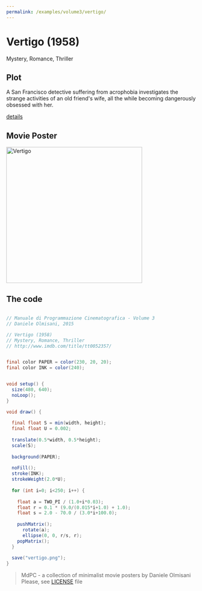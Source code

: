 ```yaml
---
permalink: /examples/volume3/vertigo/
---
```

# Vertigo (1958)

Mystery, Romance, Thriller

## Plot
A San Francisco detective suffering from acrophobia investigates the strange activities of an old friend's wife, all the while becoming dangerously obsessed with her.

[details](https://www.imdb.com/title/tt0052357/)

## Movie Poster
<img src="vertigo.png"  width="360px" title="Vertigo">


## The code
```java

// Manuale di Programmazione Cinematografica - Volume 3
// Daniele Olmisani, 2015

// Vertigo (1958)
// Mystery, Romance, Thriller
// http://www.imdb.com/title/tt0052357/


final color PAPER = color(230, 20, 20);
final color INK = color(240);


void setup() {
  size(480, 640);
  noLoop();
}

void draw() {
  
  final float S = min(width, height);
  final float U = 0.002;
  
  translate(0.5*width, 0.5*height);
  scale(S);
  
  background(PAPER);
  
  noFill();
  stroke(INK);
  strokeWeight(2.0*U);
  
  for (int i=0; i<250; i++) {
    
    float a = TWO_PI / (1.0+i*0.03);
    float r = 0.1 * (9.0/(0.015*i+1.0) + 1.0);
    float s = 2.0 - 70.0 / (3.0*i+100.0);
    
    pushMatrix();
      rotate(a);
      ellipse(0, 0, r/s, r);
    popMatrix();
  }
  
  save("vertigo.png");
}
```

> MdPC - a collection of minimalist movie posters
> by Daniele Olmisani
> Please, see [LICENSE](../../../LICENSE) file
